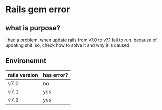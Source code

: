 # Rails gem error

## what is purpose?

i had a problem.
when update rails from v7.0 to v7.1 fail to run.
because of updating shit.
so, check how to solve it and why it is caused.

## Environemnt

| rails version | has error? |
|:---|:---|
| v7.0 | no |
| v7.1 | yes |
| v7.2 | yes |